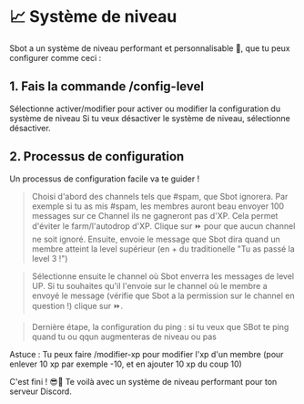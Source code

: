 # 📈 Système de niveau

Sbot a un système de niveau performant et personnalisable 🎉, que tu peux configurer comme ceci :

## 1. Fais la commande /config-level

Sélectionne activer/modifier pour activer ou modifier la configuration du système de niveau
Si tu veux désactiver le système de niveau, sélectionne désactiver.

## 2. Processus de configuration

Un processus de configuration facile va te guider !

> Choisi d'abord des channels tels que #spam, que Sbot ignorera. Par exemple si tu as mis #spam, les membres auront beau envoyer 100 messages sur ce Channel ils ne gagneront pas d'XP. Cela permet d'éviter le farm/l'autodrop d'XP. Clique sur ⏩ pour que aucun channel ne soit ignoré. Ensuite, envoie le message que Sbot dira quand un membre atteint la level supérieur (en + du traditionelle "Tu as passé la level 3 !")

> Sélectionne ensuite le channel où Sbot enverra les messages de level UP. Si tu souhaites qu'il l'envoie sur le channel où le membre a envoyé le message (vérifie que Sbot a la permission sur le channel en question !) clique sur ⏩.

> Dernière étape, la configuration du ping : si tu veux que SBot te ping quand tu ou qqun augmenteras de niveau ou pas

Astuce : Tu peux faire /modifier-xp pour modifier l'xp d'un membre (pour enlever 10 xp par exemple -10, et en ajouter 10 xp du coup 10)

C'est fini ! 😎🎉 Te voilà avec un système de niveau performant pour ton serveur Discord.
